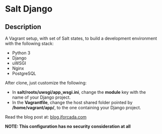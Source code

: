 # Salt Django

## Description
A Vagrant setup, with set of Salt states, to build a development environment with the following stack:

- Python 3
- Django
- uWSGI
- Nginx
- PostgreSQL

After clone, just customize the following:
- In **salt/roots/uwsgi/app_wsgi.ini**, change the **module** key with the name of your Django project.
- In the **Vagrantfile**, change the host shared folder pointed by **/home/vagrant/app/**, to the one containing your Django project.

Read the blog post at: [blog.jforcada.com](http://blog.jforcada.com/2014/09/automated-development-environment-for-django-with-vagrant-and-salt-2/)

**NOTE: This configuration has no security consideration at all**
